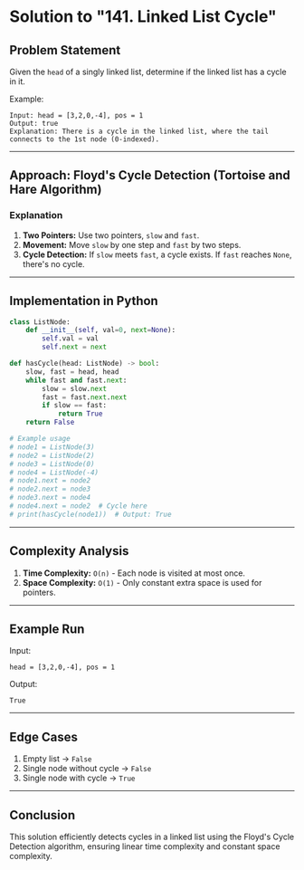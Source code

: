 # Solution to "141. Linked List Cycle"

## Problem Statement

Given the `head` of a singly linked list, determine if the linked list has a cycle in it.

Example:

```
Input: head = [3,2,0,-4], pos = 1
Output: true
Explanation: There is a cycle in the linked list, where the tail connects to the 1st node (0-indexed).
```

---

## Approach: Floyd's Cycle Detection (Tortoise and Hare Algorithm)

### Explanation

1. **Two Pointers:** Use two pointers, `slow` and `fast`.
2. **Movement:** Move `slow` by one step and `fast` by two steps.
3. **Cycle Detection:** If `slow` meets `fast`, a cycle exists. If `fast` reaches `None`, there's no cycle.

---

## Implementation in Python

```python
class ListNode:
    def __init__(self, val=0, next=None):
        self.val = val
        self.next = next

def hasCycle(head: ListNode) -> bool:
    slow, fast = head, head
    while fast and fast.next:
        slow = slow.next
        fast = fast.next.next
        if slow == fast:
            return True
    return False

# Example usage
# node1 = ListNode(3)
# node2 = ListNode(2)
# node3 = ListNode(0)
# node4 = ListNode(-4)
# node1.next = node2
# node2.next = node3
# node3.next = node4
# node4.next = node2  # Cycle here
# print(hasCycle(node1))  # Output: True
```

---

## Complexity Analysis

1. **Time Complexity:** `O(n)` - Each node is visited at most once.
2. **Space Complexity:** `O(1)` - Only constant extra space is used for pointers.

---

## Example Run

Input:

```
head = [3,2,0,-4], pos = 1
```

Output:

```
True
```

---

## Edge Cases

1. Empty list → `False`
2. Single node without cycle → `False`
3. Single node with cycle → `True`

---

## Conclusion

This solution efficiently detects cycles in a linked list using the Floyd's Cycle Detection algorithm, ensuring linear time complexity and constant space complexity.